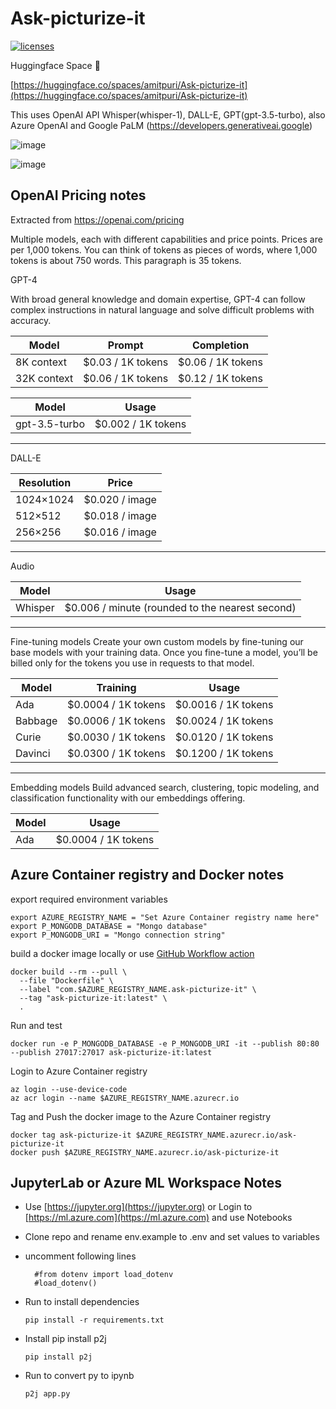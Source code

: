 # Ask-picturize-it

[![licenses](https://img.shields.io/badge/License-MIT-yellow.svg)](https://opensource.org/licenses/MIT)

Huggingface Space 🤗

[https://huggingface.co/spaces/amitpuri/Ask-picturize-it](https://huggingface.co/spaces/amitpuri/Ask-picturize-it)

This uses OpenAI API Whisper(whisper-1), DALL-E, GPT(gpt-3.5-turbo), also Azure OpenAI and Google PaLM (https://developers.generativeai.google)

![image](https://github.com/amitpuri/Ask-picturize-it/assets/6460233/9a59fa51-470c-40bb-ad40-411003e38282)

![image](https://github.com/amitpuri/Ask-picturize-it/assets/6460233/706bc278-7c51-48f8-9546-accce726d976)


## OpenAI Pricing notes

Extracted from https://openai.com/pricing

Multiple models, each with different capabilities and price points. Prices are per 1,000 tokens. 
You can think of tokens as pieces of words, where 1,000 tokens is about 750 words. 
This paragraph is 35 tokens.

GPT-4

With broad general knowledge and domain expertise, 
GPT-4 can follow complex instructions in natural language and solve difficult problems with accuracy.

| Model         | Prompt            | Completion               |
|---------------|-------------------|--------------------------|
| 8K context    | $0.03 / 1K tokens | $0.06 / 1K tokens        |
| 32K context   | $0.06 / 1K tokens | $0.12 / 1K tokens        |


| Model            | Usage             | 
|------------------|-------------------|
| gpt-3.5-turbo    | $0.002 / 1K tokens| 

--------------------------------------------------------

DALL-E

| Resolution            | Price        | 
|------------------|-------------------|
| 1024×1024        | $0.020 / image    | 
| 512×512          | $0.018 / image    | 
| 256×256          | $0.016 / image    | 

--------------------------------------------------------

Audio 

| Model            | Usage                                          | 
|------------------|------------------------------------------------|
| Whisper          | $0.006 / minute (rounded to the nearest second)| 


--------------------------------------------------------
Fine-tuning models
Create your own custom models by fine-tuning our base models with your training data. Once you fine-tune a model, 
you’ll be billed only for the tokens you use in requests to that model.

| Model         | Training            | Usage                  |
|---------------|---------------------|------------------------|
| Ada           | $0.0004 / 1K tokens | $0.0016 / 1K tokens    |
| Babbage       | $0.0006 / 1K tokens | $0.0024 / 1K tokens    |
| Curie         | $0.0030 / 1K tokens | $0.0120 / 1K tokens    |
| Davinci       | $0.0300 / 1K tokens | $0.1200 / 1K tokens    |


--------------------------------------------------------
Embedding models
Build advanced search, clustering, topic modeling, and classification functionality with our embeddings offering.

| Model        | Usage                 | 
|--------------|-----------------------|
| Ada          | $0.0004 / 1K tokens   | 

## Azure Container registry and Docker notes

export required environment variables

    export AZURE_REGISTRY_NAME = "Set Azure Container registry name here"
    export P_MONGODB_DATABASE = "Mongo database"
    export P_MONGODB_URI = "Mongo connection string"

build a docker image locally or use [GitHub Workflow action](.github/workflows)

    docker build --rm --pull \
      --file "Dockerfile" \
      --label "com.$AZURE_REGISTRY_NAME.ask-picturize-it" \
      --tag "ask-picturize-it:latest" \
      .

Run and test 

    docker run -e P_MONGODB_DATABASE -e P_MONGODB_URI -it --publish 80:80 --publish 27017:27017 ask-picturize-it:latest

Login to Azure Container registry

    az login --use-device-code
    az acr login --name $AZURE_REGISTRY_NAME.azurecr.io

 Tag and Push the docker image to the Azure Container registry   
 
    docker tag ask-picturize-it $AZURE_REGISTRY_NAME.azurecr.io/ask-picturize-it
    docker push $AZURE_REGISTRY_NAME.azurecr.io/ask-picturize-it


## JupyterLab or Azure ML Workspace Notes

- Use [https://jupyter.org](https://jupyter.org) or Login to [https://ml.azure.com](https://ml.azure.com) and use Notebooks
- Clone repo and rename env.example to .env and set values to variables
- uncomment following lines
  
        #from dotenv import load_dotenv
        #load_dotenv()

- Run to install dependencies

      pip install -r requirements.txt 
  
- Install pip install p2j
  
      pip install p2j
  
- Run to convert py to ipynb
  
      p2j app.py
